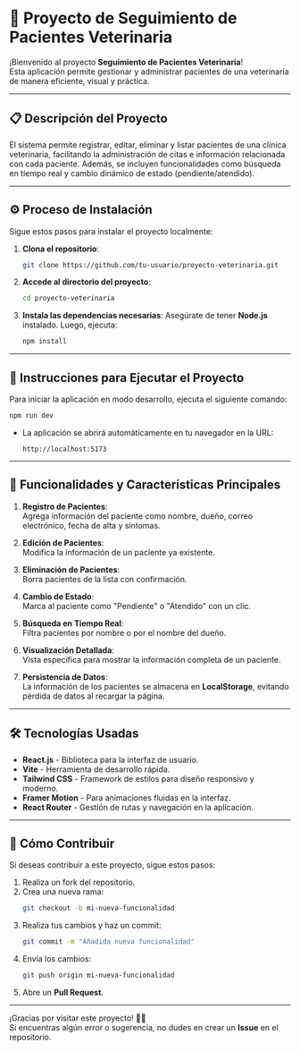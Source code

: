 # 🐾 Proyecto de Seguimiento de Pacientes Veterinaria

¡Bienvenido al proyecto **Seguimiento de Pacientes Veterinaria**!  
Esta aplicación permite gestionar y administrar pacientes de una veterinaria de manera eficiente, visual y práctica.

---

## 📋 **Descripción del Proyecto**

El sistema permite registrar, editar, eliminar y listar pacientes de una clínica veterinaria, facilitando la administración de citas e información relacionada con cada paciente. Además, se incluyen funcionalidades como búsqueda en tiempo real y cambio dinámico de estado (pendiente/atendido).

---

## ⚙️ **Proceso de Instalación**

Sigue estos pasos para instalar el proyecto localmente:

1. **Clona el repositorio**:
   ```bash
   git clone https://github.com/tu-usuario/proyecto-veterinaria.git
   ```

2. **Accede al directorio del proyecto**:
   ```bash
   cd proyecto-veterinaria
   ```

3. **Instala las dependencias necesarias**:
   Asegúrate de tener **Node.js** instalado. Luego, ejecuta:
   ```bash
   npm install
   ```

---

## 🚀 **Instrucciones para Ejecutar el Proyecto**

Para iniciar la aplicación en modo desarrollo, ejecuta el siguiente comando:

```bash
npm run dev
```

- La aplicación se abrirá automáticamente en tu navegador en la URL:
  ```
  http://localhost:5173
  ```

---

## 🎯 **Funcionalidades y Características Principales**

1. **Registro de Pacientes**:  
   Agrega información del paciente como nombre, dueño, correo electrónico, fecha de alta y síntomas.

2. **Edición de Pacientes**:  
   Modifica la información de un paciente ya existente.

3. **Eliminación de Pacientes**:  
   Borra pacientes de la lista con confirmación.

4. **Cambio de Estado**:  
   Marca al paciente como "Pendiente" o "Atendido" con un clic.

5. **Búsqueda en Tiempo Real**:  
   Filtra pacientes por nombre o por el nombre del dueño.

6. **Visualización Detallada**:  
   Vista específica para mostrar la información completa de un paciente.

7. **Persistencia de Datos**:  
   La información de los pacientes se almacena en **LocalStorage**, evitando pérdida de datos al recargar la página.

---

## 🛠️ **Tecnologías Usadas**

- **React.js** - Biblioteca para la interfaz de usuario.
- **Vite** - Herramienta de desarrollo rápida.
- **Tailwind CSS** - Framework de estilos para diseño responsivo y moderno.
- **Framer Motion** - Para animaciones fluidas en la interfaz.
- **React Router** - Gestión de rutas y navegación en la aplicación.

---

## 🌟 **Cómo Contribuir**

Si deseas contribuir a este proyecto, sigue estos pasos:

1. Realiza un fork del repositorio.
2. Crea una nueva rama:
   ```bash
   git checkout -b mi-nueva-funcionalidad
   ```
3. Realiza tus cambios y haz un commit:
   ```bash
   git commit -m "Añadida nueva funcionalidad"
   ```
4. Envía los cambios:
   ```bash
   git push origin mi-nueva-funcionalidad
   ```
5. Abre un **Pull Request**.

---

¡Gracias por visitar este proyecto! 🐶✨  
Si encuentras algún error o sugerencia, no dudes en crear un **Issue** en el repositorio.
